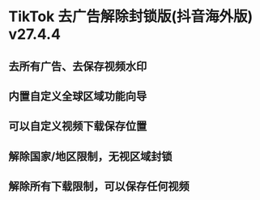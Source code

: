 # TikTok 去广告解除封锁版(抖音海外版) v27.4.4
## 去所有广告、去保存视频水印
## 内置自定义全球区域功能向导
## 可以自定义视频下载保存位置
## 解除国家/地区限制，无视区域封锁
## 解除所有下载限制，可以保存任何视频
